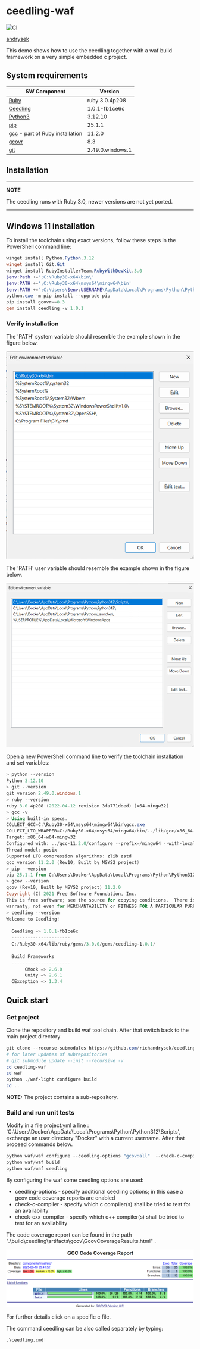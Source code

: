 # ceedling-waf

[![CI](https://github.com/richandrysek/ceedling-waf/actions/workflows/build.yml/badge.svg)](https://github.com/richandrysek/ceedling-waf/actions/workflows/build.yml)

[andrysek](https://andrysek.de/)

This demo shows how to use the ceedling together with a waf build framework on a very simple embedded c project.

## System requirements

|SW Component                                                                                                   |Version                |
|---------------------------------------------------------------------------------------------------------------|-----------------------|
|[Ruby](https://www.ruby-lang.org/)                                                                             | ruby 3.0.4p208        |
|[Ceedling](https://github.com/ThrowTheSwitch/Ceedling)                                                         | 1.0.1-fb1ce6c         |
|[Python3](https://www.python.org/downloads/)                                                                   | 3.12.10               |
|[pip](https://pypi.org/project/pip/)                                                                           | 25.1.1                |
|[gcc](https://gcc.gnu.org/) - part of Ruby installation                                                        | 11.2.0                |
|[gcovr](https://pypi.org/project/gcovr/)                                                                       | 8.3                   |
|[git](https://git-scm.com/)                                                                                    | 2.49.0.windows.1      |


## Installation

---
**NOTE**

The ceedling runs with Ruby 3.0, newer versions are not yet ported.

---

## Windows 11 installation

To install the toolchain using exact versions, follow these steps in the PowerShell command line:

```powershell
winget install Python.Python.3.12
winget install Git.Git
winget install RubyInstallerTeam.RubyWithDevKit.3.0
$env:Path +=';C:\Ruby30-x64\bin\'
$env:PATH +=';C:\Ruby30-x64\msys64\mingw64\bin'
$env:PATH +=";C:\Users\$env:USERNAME\AppData\Local\Programs\Python\Python312\Scripts\"
python.exe -m pip install --upgrade pip
pip install gcovr==8.3
gem install ceedling -v 1.0.1
```

### Verify installation

The 'PATH' system variable should resemble the example shown in the figure below.

![System variable "PATH"](./doc/imgs/system_variable_path.png)

The 'PATH' user variable should resemble the example shown in the figure below.

![User variable "PATH"](./doc/imgs/user_variable_path.png)

Open a new PowerShell command line to verify the toolchain installation and set variables:

```powershell
> python --version
Python 3.12.10
> git --version
git version 2.49.0.windows.1
> ruby --version
ruby 3.0.4p208 (2022-04-12 revision 3fa771dded) [x64-mingw32]
> gcc -v
> Using built-in specs.
COLLECT_GCC=C:\Ruby30-x64\msys64\mingw64\bin\gcc.exe
COLLECT_LTO_WRAPPER=C:/Ruby30-x64/msys64/mingw64/bin/../lib/gcc/x86_64-w64-mingw32/11.2.0/lto-wrapper.exe
Target: x86_64-w64-mingw32
Configured with: ../gcc-11.2.0/configure --prefix=/mingw64 --with-local-prefix=/mingw64/local --build=x86_64-w64-mingw32 --host=x86_64-w64-mingw32 --target=x86_64-w64-mingw32 --with-native-system-header-dir=/mingw64/include --libexecdir=/mingw64/lib --enable-bootstrap --enable-checking=release --with-arch=x86-64 --with-tune=generic --enable-languages=c,lto,c++,fortran,ada,objc,obj-c++,jit --enable-shared --enable-static --enable-libatomic --enable-threads=posix --enable-graphite --enable-fully-dynamic-string --enable-libstdcxx-filesystem-ts --enable-libstdcxx-time --disable-libstdcxx-pch --disable-libstdcxx-debug --enable-lto --enable-libgomp --disable-multilib --disable-rpath --disable-win32-registry --disable-nls --disable-werror --disable-symvers --with-libiconv --with-system-zlib --with-gmp=/mingw64 --with-mpfr=/mingw64 --with-mpc=/mingw64 --with-isl=/mingw64 --with-pkgversion='Rev10, Built by MSYS2 project' --with-bugurl=https://github.com/msys2/MINGW-packages/issues --with-gnu-as --with-gnu-ld --with-boot-ldflags='-pipe -Wl,--disable-dynamicbase -static-libstdc++ -static-libgcc' LDFLAGS_FOR_TARGET=-pipe --enable-linker-plugin-flags='LDFLAGS=-static-libstdc++\ -static-libgcc\ -pipe\ -Wl,--stack,12582912'
Thread model: posix
Supported LTO compression algorithms: zlib zstd
gcc version 11.2.0 (Rev10, Built by MSYS2 project)
> pip --version
pip 25.1.1 from C:\Users\Docker\AppData\Local\Programs\Python\Python312\Lib\site-packages\pip (python 3.12)
> gcov --version
gcov (Rev10, Built by MSYS2 project) 11.2.0
Copyright (C) 2021 Free Software Foundation, Inc.
This is free software; see the source for copying conditions.  There is NO
warranty; not even for MERCHANTABILITY or FITNESS FOR A PARTICULAR PURPOSE.
> ceedling --version
Welcome to Ceedling!

  Ceedling => 1.0.1-fb1ce6c
  ----------------------
  C:/Ruby30-x64/lib/ruby/gems/3.0.0/gems/ceedling-1.0.1/

  Build Frameworks
  ----------------------
       CMock => 2.6.0
       Unity => 2.6.1
  CException => 1.3.4
```

## Quick start

### Get project

Clone the repository and build waf tool chain. After that switch back to the main project directory

```powershell
git clone --recurse-submodules https://github.com/richandrysek/ceedling-waf
# for later updates of subrepositories
# git submodule update --init --recursive -v
cd ceedling-waf
cd waf
python ./waf-light configure build
cd ..
```

**NOTE:** The project contains a sub-repository.

### Build and run unit tests

Modify in a file project.yml a line : 'C:\Users\Docker\AppData\Local\Programs\Python\Python312\Scripts\',
exchange an user directory "Docker" with a current username. After that proceed commands below.

```powershell
python waf/waf configure --ceedling-options "gcov:all"  --check-c-compiler gcc --check-cxx-compiler g++
python waf/waf build
python waf/waf ceedling
```
By configuring the waf some ceedling options are used:

* ceedling-options - specify additional ceedling options; in this case a gcov code coverage reports are enabled
* check-c-compiler - specify which c compiler(s) shall be tried to test for an availability
* check-cxx-compiler - specify which c++ compiler(s) shall be tried to test for an availability

The code coverage report can be found in the path ".\build\ceedling\artifacts\gcov\GcovCoverageResults.html" .

![Code coverage overview (gcov)](./doc/imgs/gcov_summary.png)

For further details click on a specific c file.

The command ceedling can be also called separately by typing:

```
.\ceedling.cmd
```

